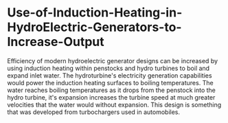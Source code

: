# Use-of-Induction-Heating-in-HydroElectric-Generators-to-Increase-Output
Efficiency of modern hydroelectric generator designs can be increased by using induction heating within penstocks and hydro turbines to boil and expand inlet water. The hydroturbine's electricity generation capabilities would power the induction heating surfaces to boiling temperatures. The water reaches boiling temperatures as it drops from the penstock into the hydro turbine, it's expansion increases the turbine speed at much greater velocities that the water would without expansion. This design is something that was developed from turbochargers used in automobiles.
